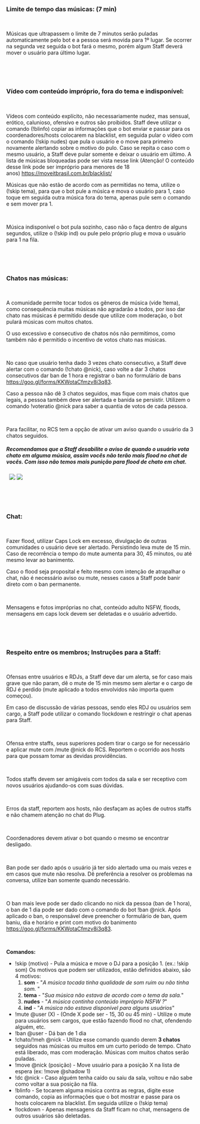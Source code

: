 &nbsp;
<h3>Limite de tempo das músicas: (7 min)</h3>
&nbsp;

Músicas que ultrapassem o limite de 7 minutos serão puladas automaticamente pelo bot e a pessoa será movida para 1º lugar. Se ocorrer na segunda vez seguida o bot fará o mesmo, porém algum Staff deverá mover o usuário para último lugar.

&nbsp;

&nbsp;
<h3>Vídeo com conteúdo impróprio, fora do tema e indisponível:</h3>
&nbsp;
<p style="text-align: left;">Vídeos com conteúdo explícito, não necessariamente nudez, mas sensual, erótico, calunioso, ofensivo e outros são proibidos. Staff deve utilizar o comando (!blinfo) copiar as informações que o bot enviar e passar para os coordenadores/hosts colocarem na blacklist, em seguida pular o vídeo com o comando (!skip nudes) que pula o usuário e o move para primeiro novamente alertando sobre o motivo do pulo. Caso se repita o caso com o mesmo usuário, a Staff deve pular somente e deixar o usuário em último.
A lista de músicas bloqueadas pode ser vista nesse link (Atenção! O conteúdo desse link pode ser impróprio para menores de 18 anos) <a href="https://moveitbrasil.com.br/blacklist/" target="_blank" rel="noopener noreferrer">https://moveitbrasil.com.br/blacklist/</a></p>
Músicas que não estão de acordo com as permitidas no tema, utilize o (!skip tema), para que o bot pule a música e mova o usuário para 1, caso toque em seguida outra música fora do tema, apenas pule sem o comando e sem mover pra 1.

&nbsp;

Música indisponível o bot pula sozinho, caso não o faça dentro de alguns segundos, utilize o (!skip ind) ou pule pelo próprio plug e mova o usuário para 1 na fila.

&nbsp;

&nbsp;
<h3>Chatos nas músicas:</h3>
&nbsp;

A comunidade permite tocar todos os gêneros de música (vide !tema), como consequência muitas músicas não agradarão a todos, por isso dar chato nas músicas é permitido desde que utilize com moderação, o bot pulará músicas com muitos chatos.

O uso excessivo e consecutivo de chatos nós não permitimos, como também não é permitido o incentivo de votos chato nas músicas.

&nbsp;

No caso que usuário tenha dado 3 vezes chato consecutivo, a Staff deve alertar com o comando (!chato @nick), caso volte a dar 3 chatos consecutivos dar ban de 1 hora e registrar o ban no formulário de bans <a href="https://goo.gl/forms/KKWotaCfmzv8i3q83">https://goo.gl/forms/KKWotaCfmzv8i3q83</a>.

Caso a pessoa não dê 3 chatos seguidos, mas fique com mais chatos que legais, a pessoa também deve ser alertada e banida se persistir. Utilizem o comando !voteratio @nick para saber a quantia de votos de cada pessoa.

&nbsp;

Para facilitar, no RCS tem a opção de ativar um aviso quando o usuário da 3 chatos seguidos.
<h5>Recomendamos que a Staff desabilite o aviso de quando o usuário vota chato em alguma música, assim vocês não terão mais flood no chat de vocês. Com isso não temos mais punição para flood de chato em chat.</h5>
&nbsp;

<img src="https://camo.githubusercontent.com/1a0e25cfc8e2c4e9645cc7f2eef6f79a14f18748/687474703a2f2f696d6167652e70726e747363722e636f6d2f696d6167652f34323536396238303662643734363362616436396565666262656436663563372e706e67" data-canonical-src="http://image.prntscr.com/image/42569b806bd7463bad69eefbbed6f5c7.png" />
<img src="https://camo.githubusercontent.com/fa175d42e90332852fc0af1be8d1c97abbe30f81/687474703a2f2f696d6167652e70726e747363722e636f6d2f696d6167652f66653031653164376166383534626364626237393830366536376439313966662e706e67" data-canonical-src="http://image.prntscr.com/image/fe01e1d7af854bcdbb79806e67d919ff.png" />

&nbsp;

&nbsp;
<h3>Chat:</h3>
&nbsp;

Fazer flood, utilizar Caps Lock em excesso, divulgação de outras comunidades o usuário deve ser alertado. Persistindo leva mute de 15 min. Caso de recorrência o tempo do mute aumenta para 30, 45 minutos, ou até mesmo levar ao banimento.

Caso o flood seja proposital e feito mesmo com intenção de atrapalhar o chat, não é necessário aviso ou mute, nesses casos a Staff pode banir direto com o ban permanente.

&nbsp;

Mensagens e fotos impróprias no chat, conteúdo adulto NSFW, floods, mensagens em caps lock devem ser deletadas e o usuário advertido.

&nbsp;

&nbsp;
<h3>Respeito entre os membros; Instruções para a Staff:</h3>
&nbsp;

Ofensas entre usuários e RDJs, a Staff deve dar um alerta, se for caso mais grave que não param, dê o mute de 15 min mesmo sem alertar e o cargo de RDJ é perdido (mute aplicado a todos envolvidos não importa quem começou).

Em caso de discussão de várias pessoas, sendo eles RDJ ou usuários sem cargo, a Staff pode utilizar o comando !lockdown e restringir o chat apenas para Staff.

&nbsp;

Ofensa entre staffs, seus superiores podem tirar o cargo se for necessário e aplicar mute com /mute @nick do RCS. Reportem o ocorrido aos hosts para que possam tomar as devidas providências.

&nbsp;

Todos staffs devem ser amigáveis com todos da sala e ser receptivo com novos usuários ajudando-os com suas dúvidas.

&nbsp;

Erros da staff, reportem aos hosts, não desfaçam as ações de outros staffs e não chamem atenção no chat do Plug.

&nbsp;

Coordenadores devem ativar o bot quando o mesmo se encontrar desligado.

&nbsp;

Ban pode ser dado após o usuário já ter sido alertado uma ou mais vezes e em casos que mute não resolva. Dê preferência a resolver os problemas na conversa, utilize ban somente quando necessário.

&nbsp;

O ban mais leve pode ser dado clicando no nick da pessoa (ban de 1 hora), o ban de 1 dia pode ser dado com o comando do bot !ban @nick. Após aplicado o ban, o responsável deve preencher o formulário de ban, quem baniu, dia e horário e print com motivo do banimento <a href="https://goo.gl/forms/KKWotaCfmzv8i3q83">https://goo.gl/forms/KKWotaCfmzv8i3q83</a>.

&nbsp;

<strong>Comandos:</strong>
<ul>
 	<li>!skip (motivo) - Pula a música e move o DJ para a posição 1. (ex.: !skip som) Os motivos que podem ser utilizados, estão definidos abaixo, são 4 motivos:
<ol>
 	<li><strong>som</strong> - "<em>A música tocada tinha qualidade de som ruim ou não tinha som.</em> "</li>
 	<li><strong>tema</strong> - "<em>Sua música não estava de acordo com o tema da sala.</em>"</li>
 	<li><strong>nudes</strong> - "<em>A música continha conteúdo impróprio NSFW ?</em>"</li>
 	<li><strong>ind</strong> - "<em>A música não estava disponível para alguns usuários</em>"</li>
</ol>
</li>
 	<li>!mute @user (X) - (Onde X pode ser - 15, 30 ou 45 min) - Utilize o mute para usuários sem cargos, que estão fazendo flood no chat, ofendendo alguém, etc.</li>
 	<li>!ban @user - Dá ban de 1 dia</li>
 	<li>!chato/!meh @nick - Utilize esse comando quando derem <strong>3 chatos</strong> seguidos nas músicas ou muitos em um curto período de tempo. Chato está liberado, mas com moderação. Músicas com muitos chatos serão puladas.</li>
 	<li>!move @nick (posição) - Move usuário para a posição X na lista de espera (ex: !move @shadow 1)</li>
 	<li>!dc @nick - Caso alguém tenha caído ou saiu da sala, voltou e não sabe como voltar a sua posição na fila.</li>
 	<li>!blinfo - Se tocarem alguma música contra as regras, digite esse comando, copia as informações que o bot mostrar e passe para os hosts colocarem na blacklist. Em seguida utilize o (!skip tema)</li>
 	<li>!lockdown - Apenas mensagens da Staff ficam no chat, mensagens de outros usuários são deletadas.</li>
</ul>
